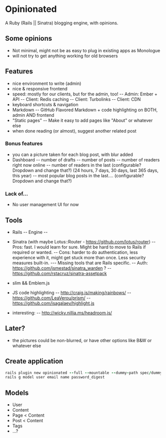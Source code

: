 # Opinionated

A Ruby (Rails || Sinatra) blogging engine, with opinions.

## Some opinions

- Not minimal, might not be as easy to plug in existing apps as Monologue
- will not try to get anything working for old browsers

## Features

- nice environment to write (admin)
- nice & responsive frontend
- speed: mostly for our clients, but for the admin, too!
-- Admin: Ember + API
-- Client: Redis caching
-- Client: Turbolinks
-- Client: CDN
- keyboard shortcuts & navigation
- Markdown
-- GitHub Flavored Markdown + code highlighting on BOTH, admin AND frontend
- "Static pages"
-- Make it easy to add pages like "About" or whatever else
- when done reading (or almost), suggest another related post

### Bonus features

- you can a picture taken for each blog post, with blur added
- Dashboard
-- number of drafts
-- number of posts
-- number of readers right now online
-- number of readers in the last (configurable? Dropdown and change that?) (24 hours, 7 days, 30 days, last 365 days, this year)
-- most popular blog posts in the last.... (configurable? Dropdown and change that?)

### Lack of...

- No user management UI for now

## Tools

- Rails
-- Engine
--
- Sinatra (with maybe Lotus::Router - https://github.com/lotus/router)
-- Pros: fast. I would learn for sure. Might be hard to move to Rails if required or wanted.
-- Cons: harder to do authentication, less experience with it, might get stuck more than once. Less security measures built-in.
--- Missing tools that are Rails specific.
-- Auth: https://github.com/jsmestad/sinatra_warden ?
-- https://github.com/rstacruz/sinatra-assetpack

- slim && Emblem.js

- JS code highlighting
-- http://craig.is/making/rainbows/
-- https://github.com/LeaVerou/prism/
-- https://github.com/isagalaev/highlight.js

- interesting:
-- http://wicky.nillia.ms/headroom.js/


## Later?

- the pictures could be non-blurred, or have other options like B&W or whatever else


## Create application

```ruby
rails plugin new opinionated --full --mountable --dummy-path spec/dummy --skip-test-unit
rails g model user email name password_digest
```

## Models

- User
- Content
- Page < Content
- Post < Content
- Tags
- ...?